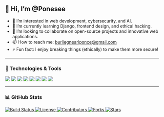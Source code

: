 ## 👋 Hi, I’m @Ponesee  
- 👀 I’m interested in web development, cybersecurity, and AI.  
- 🌱 I’m currently learning Django, frontend design, and ethical hacking.  
- 💞️ I’m looking to collaborate on open-source projects and innovative web applications.  
- 📫 How to reach me: burliegnearlponce@gmail.com  
- ⚡ Fun fact: I enjoy breaking things (ethically) to make them more secure!  

---

### 🔧 Technologies & Tools  

<p align="left">
  <img src="https://img.shields.io/badge/ChatGPT-74aa9c?style=for-the-badge&logo=openai&logoColor=white" />
  <img src="https://img.shields.io/badge/Twilio-F22F46?style=for-the-badge&logo=Twilio&logoColor=white" />
  <img src="https://img.shields.io/badge/Django-092E20?style=for-the-badge&logo=django&logoColor=green" />
  <img src="https://img.shields.io/badge/MongoDB-4EA94B?style=for-the-badge&logo=mongodb&logoColor=white" />
  <img src="https://img.shields.io/badge/Sqlite-003B57?style=for-the-badge&logo=sqlite&logoColor=white" />
  <img src="https://img.shields.io/badge/VSCode-0078D4?style=for-the-badge&logo=visual%20studio%20code&logoColor=white" />
  <img src="https://img.shields.io/badge/Visual_Studio-5C2D91?style=for-the-badge&logo=visual%20studio&logoColor=white" />
  <img src="https://img.shields.io/badge/Sublime_Text-575757?style=for-the-badge&logo=sublime-text&logoColor=important" />
</p>

---

### 📊 GitHub Stats  

<p align="left">
  <a href="https://github.com/user/repo/actions">
    <img src="https://github.com/user/repo/actions/workflows/main.yml/badge.svg" alt="Build Status" />
  </a>
  <a href="https://github.com/user/repo/blob/main/LICENSE">
    <img src="https://img.shields.io/github/license/user/repo.svg" alt="License" />
  </a>
  <a href="https://github.com/user/repo/graphs/contributors">
    <img src="https://img.shields.io/github/contributors/user/repo.svg" alt="Contributors" />
  </a>
  <a href="https://github.com/user/repo/network/members">
    <img src="https://img.shields.io/github/forks/user/repo.svg" alt="Forks" />
  </a>
  <a href="https://github.com/user/repo/stargazers">
    <img src="https://img.shields.io/github/stars/user/repo.svg" alt="Stars" />
  </a>
</p>
